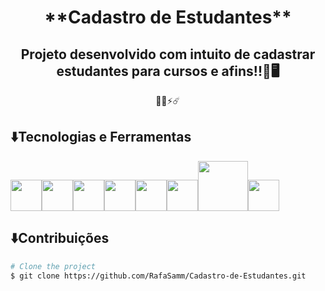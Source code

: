 <h1 align="center"> **Cadastro de Estudantes** </h1>
<h2 align="center">Projeto desenvolvido com intuito de cadastrar estudantes para cursos e afins!!🪪🖥️  </h2>
<p align="center">🧑‍💻⚡☄️</p>

## ⬇️Tecnologias e Ferramentas
<img src="https://cdn.jsdelivr.net/gh/devicons/devicon/icons/html5/html5-original-wordmark.svg" width="50" height="50" /><img 
src="https://cdn.jsdelivr.net/gh/devicons/devicon/icons/css3/css3-original-wordmark.svg" width="50" height="50" /><img 
src="https://cdn.jsdelivr.net/gh/devicons/devicon/icons/javascript/javascript-plain.svg" width="50" height="50" /><img 
src="https://cdn.jsdelivr.net/gh/devicons/devicon/icons/bootstrap/bootstrap-original-wordmark.svg" width="50" height="50"/><img 
src="https://cdn.jsdelivr.net/gh/devicons/devicon/icons/jquery/jquery-original-wordmark.svg" width="50" height="50" /><img 
src="https://cdn.jsdelivr.net/gh/devicons/devicon/icons/java/java-original-wordmark.svg" width="50" height="50" /><img 
src="https://cdn.jsdelivr.net/gh/devicons/devicon/icons/intellij/intellij-original-wordmark.svg" width="80" height="80" /><img src="https://cdn.jsdelivr.net/gh/devicons/devicon/icons/postgresql/postgresql-plain-wordmark.svg" width="50" height="50" />
          


## ⬇️Contribuições
```bash
# Clone the project
$ git clone https://github.com/RafaSamm/Cadastro-de-Estudantes.git
          
          
          
          
